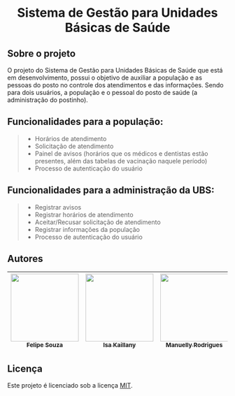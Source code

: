 <h1 align="center"> Sistema de Gestão para Unidades Básicas de Saúde 	</h1>

## Sobre o projeto </br>

<p>O projeto do Sistema de Gestão para Unidades Básicas de Saúde que está em desenvolvimento, possui o objetivo de auxiliar a população e as pessoas do posto no controle dos atendimentos e das informações. Sendo para dois usuários, a população e o pessoal do posto de saúde (a administração do postinho).</p>

## Funcionalidades para a população:
> * Horários de atendimento
> * Solicitação de atendimento
> * Painel de avisos (horários que os médicos e dentistas estão presentes, além das tabelas de vacinação naquele período)
> * Processo de autenticação do usuário

## Funcionalidades para a administração da UBS:
> * Registrar avisos
> * Registrar horários de atendimento
> * Aceitar/Recusar solicitação de atendimento
> * Registrar informações da população 
> * Processo de autenticação do usuário

## Autores </br>

| [<img src="https://avatars.githubusercontent.com/u/112143084?v=4" width=155><br><sub>Felipe Souza</sub>](https://github.com/FelipeSouza14) | [<img src="https://avatars.githubusercontent.com/u/103084622?v=4" width=155><br><sub>Isa Kaillany </sub>](https://github.com/IsaKaillany) | [<img src="https://avatars.githubusercontent.com/u/107930253?v=4" width=155><br><sub>Manuelly Rodrigues</sub>](https://github.com/Manuelly1) | [<img src="https://avatars.githubusercontent.com/u/87441572?v=4" width=155><br><sub>Thamiris Borges</sub>](https://github.com/Thami03) 
| :---: | :---: | :---: | :---:|

## Licença </br>

Este projeto é licenciado sob a licença [MIT](LICENSE).
